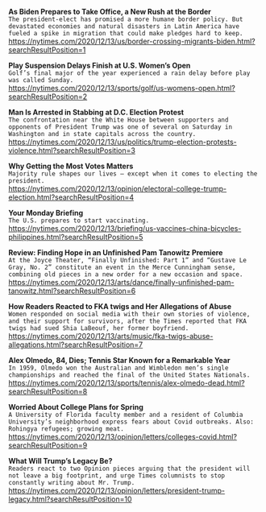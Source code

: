 **As Biden Prepares to Take Office, a New Rush at the Border**\
`The president-elect has promised a more humane border policy. But devastated economies and natural disasters in Latin America have fueled a spike in migration that could make pledges hard to keep.`\
https://nytimes.com/2020/12/13/us/border-crossing-migrants-biden.html?searchResultPosition=1

**Play Suspension Delays Finish at U.S. Women’s Open**\
`Golf’s final major of the year experienced a rain delay before play was called Sunday.`\
https://nytimes.com/2020/12/13/sports/golf/us-womens-open.html?searchResultPosition=2

**Man Is Arrested in Stabbing at D.C. Election Protest**\
`The confrontation near the White House between supporters and opponents of President Trump was one of several on Saturday in Washington and in state capitals across the country.`\
https://nytimes.com/2020/12/13/us/politics/trump-election-protests-violence.html?searchResultPosition=3

**Why Getting the Most Votes Matters**\
`Majority rule shapes our lives — except when it comes to electing the president.`\
https://nytimes.com/2020/12/13/opinion/electoral-college-trump-election.html?searchResultPosition=4

**Your Monday Briefing**\
`The U.S. prepares to start vaccinating.`\
https://nytimes.com/2020/12/13/briefing/us-vaccines-china-bicycles-philippines.html?searchResultPosition=5

**Review: Finding Hope in an Unfinished Pam Tanowitz Premiere**\
`At the Joyce Theater, “Finally Unfinished: Part 1” and “Gustave Le Gray, No. 2” constitute an event in the Merce Cunningham sense, combining old pieces in a new order for a new occasion and space.`\
https://nytimes.com/2020/12/13/arts/dance/finally-unfinished-pam-tanowitz.html?searchResultPosition=6

**How Readers Reacted to FKA twigs and Her Allegations of Abuse**\
`Women responded on social media with their own stories of violence, and their support for survivors, after the Times reported that FKA twigs had sued Shia LaBeouf, her former boyfriend.`\
https://nytimes.com/2020/12/13/arts/music/fka-twigs-abuse-allegations.html?searchResultPosition=7

**Alex Olmedo, 84, Dies; Tennis Star Known for a Remarkable Year**\
`In 1959, Olmedo won the Australian and Wimbledon men’s single championships and reached the final of the United States Nationals.`\
https://nytimes.com/2020/12/13/sports/tennis/alex-olmedo-dead.html?searchResultPosition=8

**Worried About College Plans for Spring**\
`A University of Florida faculty member and a resident of Columbia University’s neighborhood express fears about Covid outbreaks. Also: Rohingya refugees; growing meat.`\
https://nytimes.com/2020/12/13/opinion/letters/colleges-covid.html?searchResultPosition=9

**What Will Trump’s Legacy Be?**\
`Readers react to two Opinion pieces arguing that the president will not leave a big footprint, and urge Times columnists to stop constantly writing about Mr. Trump.`\
https://nytimes.com/2020/12/13/opinion/letters/president-trump-legacy.html?searchResultPosition=10


